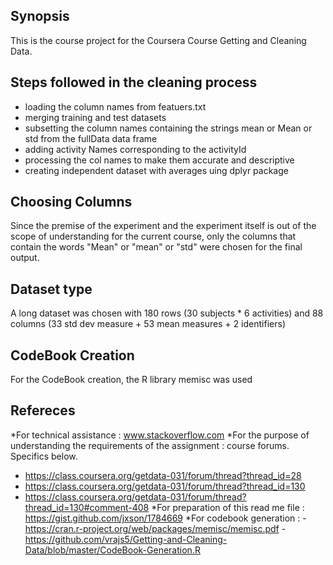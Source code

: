 ## Synopsis

This is the course project for the Coursera Course Getting and Cleaning Data.

## Steps followed in the cleaning process

* loading the column names from featuers.txt
* merging training and test datasets
* subsetting the column names containing the strings mean or Mean or std from the fullData data frame
* adding activity Names corresponding to the activityId
* processing the col names to make them accurate and descriptive
* creating independent dataset with averages uing dplyr package

## Choosing Columns

Since the premise of the experiment and the experiment itself is out of the scope of understanding for the current course, only the columns that contain the words "Mean" or "mean" or "std" were chosen for the final output.

## Dataset type

A long dataset was chosen with 180 rows (30 subjects * 6 activities) and 88 columns (33 std dev measure + 53 mean measures + 2 identifiers)

## CodeBook Creation

For the CodeBook creation, the R library memisc was used

## Refereces

*For technical assistance : www.stackoverflow.com
*For the purpose of understanding the requirements of the assignment : course forums. Specifics below.
- https://class.coursera.org/getdata-031/forum/thread?thread_id=28
- https://class.coursera.org/getdata-031/forum/thread?thread_id=130
- https://class.coursera.org/getdata-031/forum/thread?thread_id=130#comment-408
*For preparation of this read me file : https://gist.github.com/jxson/1784669
*For codebook generation :
-https://cran.r-project.org/web/packages/memisc/memisc.pdf
-https://github.com/vrajs5/Getting-and-Cleaning-Data/blob/master/CodeBook-Generation.R


